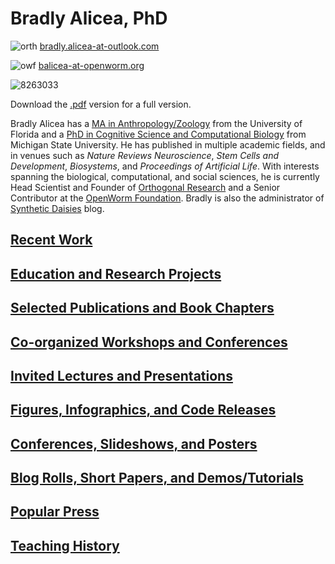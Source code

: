 # Bradly Alicea, PhD

![orth](https://user-images.githubusercontent.com/2716218/29792299-9c006dd0-8c05-11e7-9d11-ce67d78ec669.png) [bradly.alicea-at-outlook.com](bradly.alicea@outlook.com)

![owf](https://user-images.githubusercontent.com/2716218/29792323-ace12ea0-8c05-11e7-93e3-c104798e399b.png) [balicea-at-openworm.org](bradly.alicea@openworm.org)

![8263033](https://user-images.githubusercontent.com/2716218/29790202-9e23dcde-8bfe-11e7-88a4-3154dcb70106.png)

Download the [.pdf](https://independent.academia.edu/BradlyAlicea/CurriculumVitae) version for a full version.

Bradly Alicea has a [MA in Anthropology/Zoology](https://osf.io/sme2y/) from the University of Florida and a [PhD in Cognitive Science and Computational Biology](https://osf.io/v7dnk/) from Michigan State University. He has published in multiple academic fields, and in venues such as _Nature Reviews Neuroscience_, _Stem Cells and Development_, _Biosystems_, and _Proceedings of Artificial Life_. With interests spanning the biological, computational, and social sciences, he is currently Head Scientist and Founder of [Orthogonal Research](https://orthogonal-research.weebly.com/) and a Senior Contributor at the [OpenWorm Foundation](http://www.openworm.org/). Bradly is also the administrator of [Synthetic Daisies](http://syntheticdaisies.blogspot.com/) blog.

## [Recent Work](https://github.com/balicea/balicea.github.io/blob/master/Recent-work.md)

## [Education and Research Projects](https://github.com/balicea/balicea.github.io/blob/master/Ed-Research.md)

## [Selected Publications and Book Chapters](https://github.com/balicea/balicea.github.io/blob/master/Selected-Pubs-Chapters.md)

## [Co-organized Workshops and Conferences](https://github.com/balicea/balicea.github.io/blob/master/Workshops-Conferences.md)

## [Invited Lectures and Presentations](https://github.com/balicea/balicea.github.io/blob/master/Invited.md)

## [Figures, Infographics, and Code Releases](https://github.com/balicea/balicea.github.io/blob/master/Infograph.md)

## [Conferences, Slideshows, and Posters](https://github.com/balicea/balicea.github.io/edit/master/Conf-slides-posters.md)

## [Blog Rolls, Short Papers, and Demos/Tutorials](https://github.com/balicea/balicea.github.io/blob/master/Short-papers-demos.md)

## [Popular Press](https://github.com/balicea/balicea.github.io/blob/master/Pop-press.md)

## [Teaching History](https://github.com/balicea/balicea.github.io/blob/master/Teaching-History.md)

